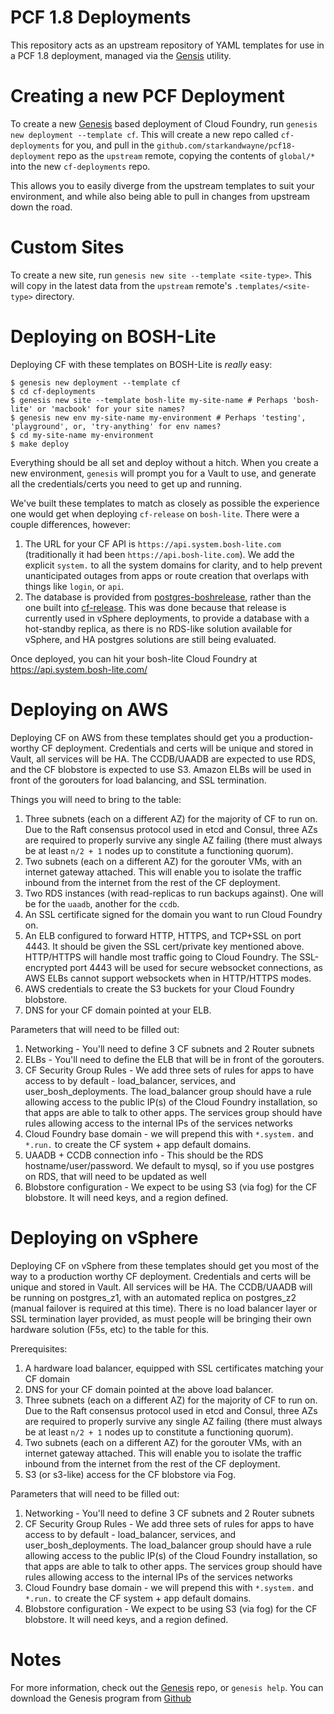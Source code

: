 PCF 1.8 Deployments
======================================

This repository acts as an upstream repository of YAML templates for use
in a PCF 1.8 deployment, managed via the [Gensis][1] utility.

Creating a new PCF Deployment
======================================

To create a new [Genesis][1] based deployment of Cloud Foundry, run
`genesis new deployment --template cf`. This will create a new repo
called `cf-deployments` for you, and pull in the
`github.com/starkandwayne/pcf18-deployment` repo as the `upstream` remote,
copying the contents of `global/*` into the new `cf-deployments` repo.

This allows you to easily diverge from the upstream templates to suit your
environment, and while also being able to pull in changes from upstream down
the road.

Custom Sites
======================================

To create a new site, run `genesis new site --template <site-type>`. This
will copy in the latest data from the `upstream` remote's `.templates/<site-type>`
directory.


Deploying on BOSH-Lite
======================================

Deploying CF with these templates on BOSH-Lite is *really* easy:

```
$ genesis new deployment --template cf
$ cd cf-deployments
$ genesis new site --template bosh-lite my-site-name # Perhaps 'bosh-lite' or 'macbook' for your site names?
$ genesis new env my-site-name my-environment # Perhaps 'testing', 'playground', or, 'try-anything' for env names?
$ cd my-site-name my-environment
$ make deploy
```

Everything should be all set and deploy without a hitch. When you create a
new environment, `genesis` will prompt you for a Vault to use, and generate
all the credentials/certs you need to get up and running.

We've built these templates to match as closely as possible the experience
one would get when deploying `cf-release` on `bosh-lite`. There were a couple
differences, however:

1. The URL for your CF API is `https://api.system.bosh-lite.com`
   (traditionally it had been `https://api.bosh-lite.com`). We add the
   explicit `system.` to all the system domains for clarity, and to help
   prevent unanticipated outages from apps or route creation that overlaps
   with things like `login`, or `api`.
2. The database is provided from [postgres-boshrelease](https://github.com/cloudfoundry-community/postgres-boshrelease),
   rather than the one built into [cf-release](https://github.com/cloudfoundry/cf-release).
   This was done because that release is currently used in vSphere deployments,
   to provide a database with a hot-standby replica, as there is no RDS-like
   solution available for vSphere, and HA postgres solutions are still being
   evaluated.

Once deployed, you can hit your bosh-lite Cloud Foundry at https://api.system.bosh-lite.com/


Deploying on AWS
======================================

Deploying CF on AWS from these templates should get you a production-worthy CF deployment.
Credentials and certs will be unique and stored in Vault, all services will be HA. The
CCDB/UAADB are expected to use RDS, and the CF blobstore is expected to use S3. Amazon ELBs
will be used in front of the gorouters for load balancing, and SSL termination.

Things you will need to bring to the table:

1. Three subnets (each on a different AZ) for the majority of CF to run on. Due to the
   Raft consensus protocol used in etcd and Consul, three AZs are required to properly
   survive any single AZ failing (there must always be at least `n/2 + 1` nodes up to
   constitute a functioning quorum).
2. Two subnets (each on a different AZ) for the gorouter VMs, with an internet gateway
   attached. This will enable you to isolate the traffic inbound from the internet from
   the rest of the CF deployment.
3. Two RDS instances (with read-replicas to run backups against). One will be for the
   `uaadb`, another for the `ccdb`.
4. An SSL certificate signed for the domain you want to run Cloud Foundry on.
5. An ELB configured to forward HTTP, HTTPS, and TCP+SSL on port 4443. It should be given
   the SSL cert/private key mentioned above. HTTP/HTTPS will handle most traffic going to
   Cloud Foundry. The SSL-encrypted port 4443 will be used for secure websocket connections,
   as AWS ELBs cannot support websockets when in HTTP/HTTPS modes.
6. AWS credentials to create the S3 buckets for your Cloud Foundry blobstore.
7. DNS for your CF domain pointed at your ELB.

Parameters that will need to be filled out:

1. Networking - You'll need to define 3 CF subnets and 2 Router subnets
2. ELBs - You'll need to define the ELB that will be in front of the gorouters.
3. CF Security Group Rules - We add three sets of rules for apps to have access to by 
   default - load_balancer, services, and user_bosh_deployments. The load_balancer group
   should have a rule allowing access to the public IP(s) of the Cloud Foundry installation,
   so that apps are able to talk to other apps. The services group should have rules 
   allowing access to the internal IPs of the services networks
4. Cloud Foundry base domain - we will prepend this with `*.system.` and `*.run.` to create
   the CF system + app default domains.
5. UAADB + CCDB connection info - This should be the RDS hostname/user/password. We default
   to mysql, so if you use postgres on RDS, that will need to be updated as well
6. Blobstore configuration - We expect to be using S3 (via fog) for the CF blobstore. It
   will need keys, and a region defined.

Deploying on vSphere
======================================

Deploying CF on vSphere from these templates should get you most of the way to a production
worthy CF deployment. Credentials and certs will be unique and stored in Vault. All services
will be HA. The CCDB/UAADB will be running on postgres_z1, with an automated replica on
postgres_z2 (manual failover is required at this time). There is no load balancer layer
or SSL termination layer provided, as must people will be bringing their own hardware
solution (F5s, etc) to the table for this.

Prerequisites:

1. A hardware load balancer, equipped with SSL certificates matching your CF domain
2. DNS for your CF domain pointed at the above load balancer.
3. Three subnets (each on a different AZ) for the majority of CF to run on. Due to the
   Raft consensus protocol used in etcd and Consul, three AZs are required to properly
   survive any single AZ failing (there must always be at least `n/2 + 1` nodes up to
   constitute a functioning quorum).
4. Two subnets (each on a different AZ) for the gorouter VMs, with an internet gateway
   attached. This will enable you to isolate the traffic inbound from the internet from
   the rest of the CF deployment.
5. S3 (or s3-like) access for the CF blobstore via Fog.

Parameters that will need to be filled out:

1. Networking - You'll need to define 3 CF subnets and 2 Router subnets
2. CF Security Group Rules - We add three sets of rules for apps to have access to by 
   default - load_balancer, services, and user_bosh_deployments. The load_balancer group
   should have a rule allowing access to the public IP(s) of the Cloud Foundry installation,
   so that apps are able to talk to other apps. The services group should have rules 
   allowing access to the internal IPs of the services networks
3. Cloud Foundry base domain - we will prepend this with `*.system.` and `*.run.` to create
   the CF system + app default domains.
4. Blobstore configuration - We expect to be using S3 (via fog) for the CF blobstore. It
   will need keys, and a region defined.

Notes
======================================

For more information, check out the [Genesis][1] repo, or `genesis help`.
You can download the Genesis program from [Github][1]

[1]: https://github.com/starkandwayne/genesis
